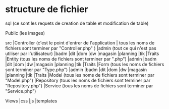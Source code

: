 # structure de fichier
sql (ce sont les requets de creation de table et modification de table)

Public (les images)

src
    |Controller (c'est le point d'entrer de l'application | tous les noms de fichiers sont terminer par "Controller.php" )
        |admin (tout ce qui n'est pas utiliser par l'utilisateur)
        |badm
        |dit
        |dom
        |dw
        |magasin
        |planning
        |tik
        |Traits
    |Entity (tous les noms de fichiers sont terminer par ".php")
        |admin
        |badm
        |dit
        |dom
        |dw
        |magasin
        |planning
        |tik
        |Traits
    |Form (tous les noms de fichiers sont terminer par "Type.php")
        |admin
        |badm
        |dit
        |dom
        |dw
        |magasin
        |planning
        |tik
        |Traits
    |Model (tous les noms de fichiers sont terminer par "Model.php")
    |Repository (tous les noms de fichiers sont terminer par "Repository.php")
    |Service (tous les noms de fichiers sont terminer par "Service.php")

Views
    |css
    |js
    |templates